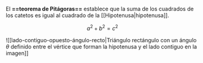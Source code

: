 
El **==teorema de Pitágoras==** establece que la suma de los cuadrados de los catetos es igual al cuadrado de la [[Hipotenusa|hipotenusa]].

$$
a^2 + b^2 = c^2
$$

![[lado-contiguo-opuesto-ángulo-recto|Triángulo rectángulo con un ángulo $\theta$ definido entre el vértice que forman la hipotenusa y el lado contiguo en la imagen]]